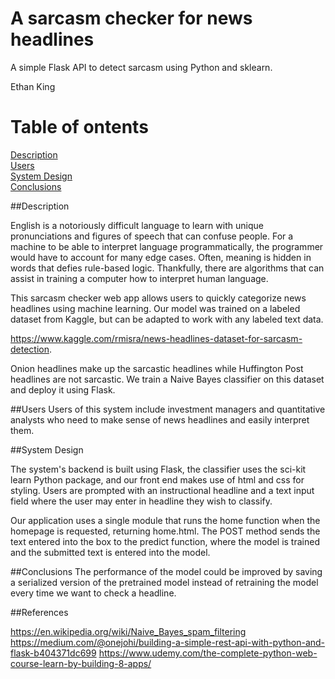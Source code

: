 # A sarcasm checker for news headlines
A simple Flask API to detect sarcasm using Python and sklearn. 

Ethan King  

# Table of ontents
[Description](#Description)  
[Users](#Users)  
[System Design](#System-Design)  
[Conclusions](#Conclusions)

##Description

English is a notoriously difficult language to learn with unique pronunciations and figures of speech that can confuse people. For a machine to be able to interpret language programmatically, the programmer would have to account for many edge cases. Often, meaning is hidden in words that defies rule-based logic. Thankfully, there are algorithms that can assist in training a computer how to interpret human language.  

This sarcasm checker web app allows users to quickly categorize news headlines using machine learning. 
Our model was trained on a labeled dataset from Kaggle, but can be adapted to work with any labeled text data.

https://www.kaggle.com/rmisra/news-headlines-dataset-for-sarcasm-detection.

Onion headlines make up the sarcastic headlines while Huffington Post headlines are not sarcastic. 
We train a Naive Bayes classifier on this dataset and deploy it using Flask.

##Users
Users of this system include investment managers and quantitative analysts who need to make sense of news headlines and easily interpret them. 


##System Design

The system's backend is built using Flask, the classifier uses the sci-kit learn Python package, and our front end makes use of html and css for styling.
Users are prompted with an instructional headline and a text input field where the user may enter in headline they wish to classify. 

Our application uses a single module that runs the home function when the homepage is requested, returning home.html.
The POST method sends the text entered into the box to the predict function, where the model is trained and the submitted text is entered into the model.

##Conclusions
The performance of the model could be improved by saving a serialized version of the pretrained model instead of retraining the model every time we want to check a headline.

##References

https://en.wikipedia.org/wiki/Naive_Bayes_spam_filtering
https://medium.com/@onejohi/building-a-simple-rest-api-with-python-and-flask-b404371dc699
https://www.udemy.com/the-complete-python-web-course-learn-by-building-8-apps/





